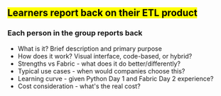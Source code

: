 ## <mark>Learners report back on their ETL product</mark>

### Each person in the group reports back

- What is it? Brief description and primary purpose
- How does it work? Visual interface, code-based, or hybrid?
- Strengths vs Fabric - what does it do better/differently?
- Typical use cases - when would companies choose this?
- Learning curve - given Python Day 1 and Fabric Day 2 experience?
- Cost consideration - what's the real cost?

